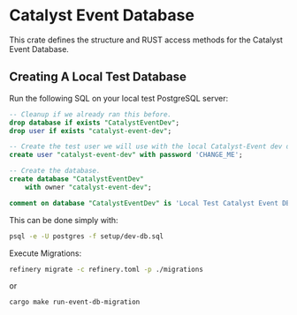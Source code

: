 # Catalyst Event Database

This crate defines the structure and RUST access methods for the Catalyst Event Database.

## Creating A Local Test Database

Run the following SQL on your local test PostgreSQL server:

```sql
-- Cleanup if we already ran this before.
drop database if exists "CatalystEventDev";
drop user if exists "catalyst-event-dev";

-- Create the test user we will use with the local Catalyst-Event dev database.
create user "catalyst-event-dev" with password 'CHANGE_ME';

-- Create the database.
create database "CatalystEventDev"
    with owner "catalyst-event-dev";

comment on database "CatalystEventDev" is 'Local Test Catalyst Event DB';
```

This can be done simply with:

```sh
psql -e -U postgres -f setup/dev-db.sql
```

Execute Migrations:

```sh
refinery migrate -c refinery.toml -p ./migrations
```

or

```sh
cargo make run-event-db-migration
```
